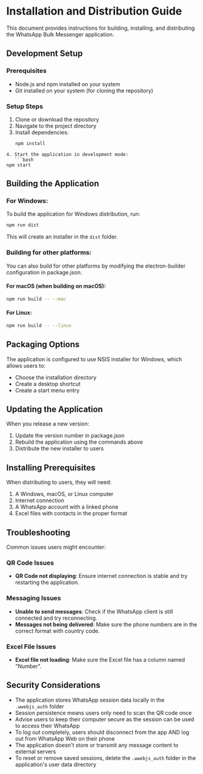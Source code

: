 # Installation and Distribution Guide

This document provides instructions for building, installing, and distributing the WhatsApp Bulk Messenger application.

## Development Setup

### Prerequisites

- Node.js and npm installed on your system
- Git installed on your system (for cloning the repository)

### Setup Steps

1. Clone or download the repository
2. Navigate to the project directory
3. Install dependencies:
   ```bash
   npm install
   ```

````
4. Start the application in development mode:
   ```bash
npm start
````

## Building the Application

### For Windows:

To build the application for Windows distribution, run:

```bash
npm run dist
```

This will create an installer in the `dist` folder.

### Building for other platforms:

You can also build for other platforms by modifying the electron-builder configuration in package.json.

#### For macOS (when building on macOS):

```bash
npm run build -- --mac
```

#### For Linux:

```bash
npm run build -- --linux
```

## Packaging Options

The application is configured to use NSIS installer for Windows, which allows users to:

- Choose the installation directory
- Create a desktop shortcut
- Create a start menu entry

## Updating the Application

When you release a new version:

1. Update the version number in package.json
2. Rebuild the application using the commands above
3. Distribute the new installer to users

## Installing Prerequisites

When distributing to users, they will need:

1. A Windows, macOS, or Linux computer
2. Internet connection
3. A WhatsApp account with a linked phone
4. Excel files with contacts in the proper format

## Troubleshooting

Common issues users might encounter:

### QR Code Issues

- **QR Code not displaying**: Ensure internet connection is stable and try restarting the application.

### Messaging Issues

- **Unable to send messages**: Check if the WhatsApp client is still connected and try reconnecting.
- **Messages not being delivered**: Make sure the phone numbers are in the correct format with country code.

### Excel File Issues

- **Excel file not loading**: Make sure the Excel file has a column named "Number".

## Security Considerations

- The application stores WhatsApp session data locally in the `.wwebjs_auth` folder
- Session persistence means users only need to scan the QR code once
- Advise users to keep their computer secure as the session can be used to access their WhatsApp
- To log out completely, users should disconnect from the app AND log out from WhatsApp Web on their phone
- The application doesn't store or transmit any message content to external servers
- To reset or remove saved sessions, delete the `.wwebjs_auth` folder in the application's user data directory

